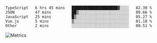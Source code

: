 <!--START_SECTION:waka-->

```text
TypeScript   6 hrs 45 mins   ████████████████████▓░░░░   82.30 %
JSON         47 mins         ██▒░░░░░░░░░░░░░░░░░░░░░░   09.66 %
JavaScript   25 mins         █▒░░░░░░░░░░░░░░░░░░░░░░░   05.27 %
Vue.js       5 mins          ▒░░░░░░░░░░░░░░░░░░░░░░░░   01.18 %
Other        2 mins          ░░░░░░░░░░░░░░░░░░░░░░░░░   00.51 %
```

<!--END_SECTION:waka-->

![Metrics](https://metrics.lecoq.io/TachibanaKimika?template=classic&base.activity=0&base.community=0&base.repositories=0&languages=1&isocalendar=1&isocalendar.duration=half-year&languages.limit=8&languages.sections=most-used&languages.colors=github&languages.threshold=0%25&languages.indepth=false&languages.recent.load=300&languages.recent.days=14&config.timezone=Asia%2FShanghai)

